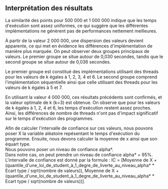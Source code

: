 
## Interprétation des résultats

La similarité des points pour 500 000 et 1 000 000 indique que les temps d'exécution sont assez uniformes, ce qui suggère que les différentes implémentations ne génèrent pas de performances nettement meilleures.  

À partir de la valeur 2 000 000, une dispersion des valeurs devient apparente, ce qui met en évidence les différences d'implémentation de manière plus marquée. On peut observer deux groupes principaux de valeurs. Le premier groupe se situe autour de 0,030 secondes, tandis que le second groupe se situe autour de 0,036 secondes.  

Le premier groupe est constitué des implémentations utilisant des threads pour les valeurs de k égales à 1, 2, 3, 4 et 6. Le second groupe comprend l'implémentation séquentielle ainsi que celle utilisant des threads pour les valeurs de k égales à 5 et 7.  

En utilisant la valeur 4 000 000, ces résultats précédents sont confirmés, et la valeur optimale de k (k=3) est obtenue. On observe que pour les valeurs de k égales à 1, 2, 4 et 6, les temps d'exécution restent assez proches. Ainsi, les différences de nombre de threads n'ont pas d'impact significatif sur le temps d'exécution des programmes.  

Afin de calculer l'intervalle de confiance sur ces valeurs, nous pouvons poser X la variable aléatoire repésentant le temps d'exécution du programme. Ensuite, nous devons calculer la moyenne de x ainsi que son équart type.  
Nous pouvons poser un niveau de confiance alpha*.  
Dans notre cas, on peut prendre un niveau de confiance alpha* = 95%.  
L'intervalle de confiance est donné par la formule : IC = [Moyenne de X + (quantile_d'une_loi_de_student_à_1_degre_de_liverte_au_niveau_alpha* * Ecart type / sqrt(nombre de valeurs)), Moyenne de X + (quantile_d'une_loi_de_student_à_1_degre_de_liverte_au_niveau_alpha* * Ecart type / sqrt(nombre de valeurs))].  